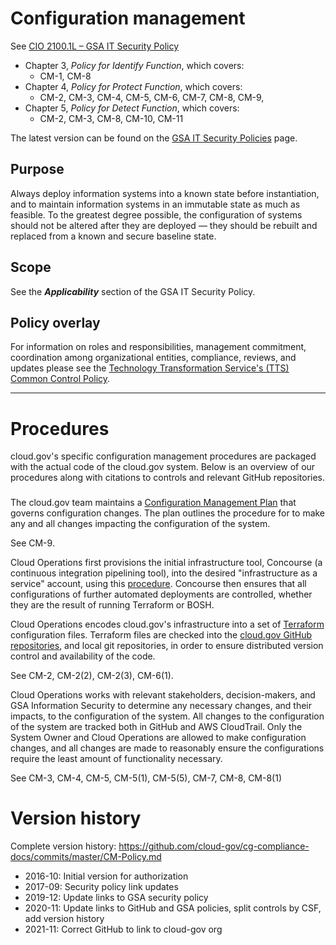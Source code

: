# Configuration management

See [CIO 2100.1L – GSA IT Security Policy](https://www.gsa.gov/cdnstatic/CIO_2100_1L_CHGE_1_CC040905_signed_PDF_version_7-15-2019.pdf) 

* Chapter 3, _Policy for Identify Function_, which covers:
  * CM-1, CM-8
* Chapter 4, _Policy for Protect Function_, which covers:
  * CM-2, CM-3, CM-4, CM-5, CM-6, CM-7, CM-8, CM-9, 
* Chapter 5, _Policy for Detect Function_, which covers:
  * CM-2, CM-3, CM-8, CM-10, CM-11

The latest version can be found on the [GSA IT Security Policies](https://www.gsa.gov/about-us/organization/office-of-the-chief-information-officer/chief-information-security-officer-ciso/it-security-policies) page.

## Purpose

Always deploy information systems into a known state before instantiation, and to maintain information systems in an immutable state as much as feasible. To the greatest degree possible, the configuration of systems should not be altered after they are deployed — they should be rebuilt and replaced from a known and secure baseline state.

## Scope

See the **_Applicability_** section of the GSA IT Security Policy.

## Policy overlay

For information on roles and responsibilities, management commitment, coordination among organizational entities, compliance, reviews, and updates please see the [Technology Transformation Service's (TTS) Common Control Policy](https://github.com/cloud-gov/cg-compliance-docs/blob/master/TTS-Common-Control-Policy.md).

<!-- x
changequote(`{{', `}}') 
include({{TTS-Common-Control-Policy.md}})
x -->
---
# Procedures

cloud.gov's specific configuration management procedures are packaged with the actual code of the cloud.gov system. Below is an overview of our procedures along with citations to controls and relevant GitHub repositories.

###

The cloud.gov team maintains a [Configuration Management Plan](https://github.com/cloud-gov/cg-site/blob/master/_docs/ops/configuration-management.md) that governs configuration changes. The plan outlines the procedure for to make any and all changes impacting the configuration of the system.

See CM-9.

Cloud Operations first provisions the initial infrastructure tool, Concourse (a continuous integration pipelining tool), into the desired "infrastructure as a service" account, using this [procedure](https://github.com/cloud-gov/cg-provision). Concourse then ensures that all configurations of further automated deployments are controlled, whether they are the result of running Terraform or BOSH.

Cloud Operations encodes cloud.gov's infrastructure into a set of [Terraform](https://www.terraform.io) configuration files. Terraform files are checked into the [cloud.gov GitHub repositories](https://github.com/cloud-gov), and local git repositories, in order to ensure distributed version control and availability of the code.

See CM-2, CM-2(2), CM-2(3), CM-6(1).

Cloud Operations works with relevant stakeholders, decision-makers, and GSA Information Security to determine any necessary changes, and their impacts, to the configuration of the system. All changes to the configuration of the system are tracked both in GitHub and AWS CloudTrail. Only the System Owner and Cloud Operations are allowed to make configuration changes, and all changes are made to reasonably ensure the configurations require the least amount of functionality necessary.

See CM-3, CM-4, CM-5, CM-5(1), CM-5(5), CM-7, CM-8, CM-8(1)

# Version history

Complete version history: https://github.com/cloud-gov/cg-compliance-docs/commits/master/CM-Policy.md

* 2016-10: Initial version for authorization
* 2017-09: Security policy link updates
* 2019-12: Update links to GSA security policy
* 2020-11: Update links to GitHub and GSA policies, split controls by CSF, add version history
* 2021-11: Correct GitHub to link to cloud-gov org
